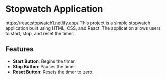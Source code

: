 # Stopwatch Application
https://reactstopwatch1.netlify.app/
This project is a simple stopwatch application built using HTML, CSS, and React. The application allows users to start, stop, and reset the timer.

## Features

- **Start Button**: Begins the timer.
- **Stop Button**: Pauses the timer.
- **Reset Button**: Resets the timer to zero.
